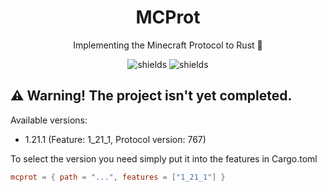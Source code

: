 <h1 align="center" id="title"><b>MCProt</b></h1>

<p align="center" id="description">Implementing the Minecraft Protocol to Rust 🦀</p>

<p align="center"><img src="https://img.shields.io/badge/by-d12kdev-blue?link=https%3A%2F%2Fgithub.com%2Fd12kdev" alt="shields"> <img src="https://img.shields.io/badge/License-MIT-green.svg" alt="shields"></p>

## ⚠️ Warning! The project isn't yet completed.

Available versions:
* 1.21.1 (Feature: 1_21_1, Protocol version: 767)

To select the version you need simply put it into the features in Cargo.toml

``` toml
mcprot = { path = "...", features = ["1_21_1"] }
```